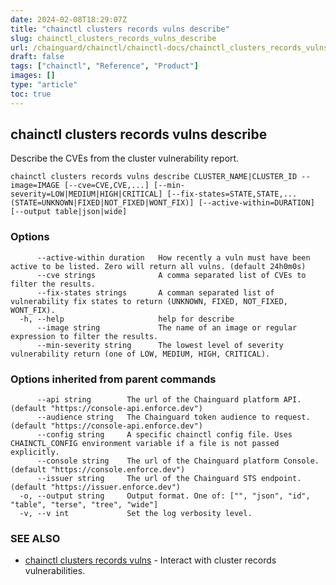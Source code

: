 ```yaml
---
date: 2024-02-08T18:29:07Z
title: "chainctl clusters records vulns describe"
slug: chainctl_clusters_records_vulns_describe
url: /chainguard/chainctl/chainctl-docs/chainctl_clusters_records_vulns_describe/
draft: false
tags: ["chainctl", "Reference", "Product"]
images: []
type: "article"
toc: true
---
```

## chainctl clusters records vulns describe

Describe the CVEs from the cluster vulnerability report.

```
chainctl clusters records vulns describe CLUSTER_NAME|CLUSTER_ID --image=IMAGE [--cve=CVE,CVE,...] [--min-severity=LOW|MEDIUM|HIGH|CRITICAL] [--fix-states=STATE,STATE,... (STATE=UNKNOWN|FIXED|NOT_FIXED|WONT_FIX)] [--active-within=DURATION] [--output table|json|wide]
```

### Options

```
      --active-within duration   How recently a vuln must have been active to be listed. Zero will return all vulns. (default 24h0m0s)
      --cve strings              A comma separated list of CVEs to filter the results.
      --fix-states strings       A comman separated list of vulnerability fix states to return (UNKNOWN, FIXED, NOT_FIXED, WONT_FIX).
  -h, --help                     help for describe
      --image string             The name of an image or regular expression to filter the results.
      --min-severity string      The lowest level of severity vulnerability return (one of LOW, MEDIUM, HIGH, CRITICAL).
```

### Options inherited from parent commands

```
      --api string        The url of the Chainguard platform API. (default "https://console-api.enforce.dev")
      --audience string   The Chainguard token audience to request. (default "https://console-api.enforce.dev")
      --config string     A specific chainctl config file. Uses CHAINCTL_CONFIG environment variable if a file is not passed explicitly.
      --console string    The url of the Chainguard platform Console. (default "https://console.enforce.dev")
      --issuer string     The url of the Chainguard STS endpoint. (default "https://issuer.enforce.dev")
  -o, --output string     Output format. One of: ["", "json", "id", "table", "terse", "tree", "wide"]
  -v, --v int             Set the log verbosity level.
```

### SEE ALSO

* [chainctl clusters records vulns](/chainguard/chainctl/chainctl-docs/chainctl_clusters_records_vulns/)	 - Interact with cluster records vulnerabilities.

